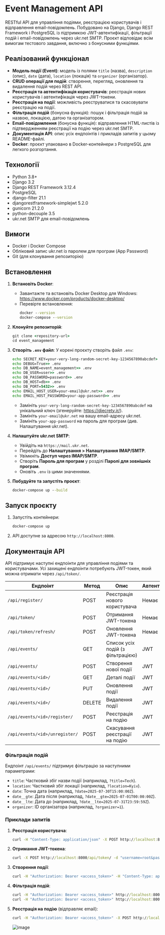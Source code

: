 # Event Management API

RESTful API для управління подіями, реєстрацією користувачів і відправлення email-повідомлень. Побудовано на Django, Django REST Framework і PostgreSQL із підтримкою JWT-автентифікації, фільтрації подій і email-повідомлень через ukr.net SMTP. Проєкт відповідає всім вимогам тестового завдання, включно з бонусними функціями.

## Реалізований функціонал

- **Модель події (Event)**: модель із полями `title` (назва), `description` (опис), `date` (дата), `location` (локація) та `organizer` (організатор).
- **CRUD операції для подій**: створення, перегляд, оновлення та видалення подій через REST API.
- **Реєстрація та автентифікація користувачів**: реєстрація нових користувачів і автентифікація через JWT-токени.
- **Реєстрація на події**: можливість реєструватися та скасовувати реєстрацію на події.
- **Фільтрація подій** (бонусна функція): пошук і фільтрація подій за назвою, локацією, датою та організатором.
- **Email-повідомлення** (бонусна функція): відправлення HTML-листів із підтвердженням реєстрації на подію через ukr.net SMTP.
- **Документація API**: опис усіх ендпоінтів і прикладів запитів у цьому README-файлі.
- **Docker**: проєкт упаковано в Docker-контейнери з PostgreSQL для легкого розгортання.

## Технології

- Python 3.8+
- Django 3.2
- Django REST Framework 3.12.4
- PostgreSQL
- django-filter 21.1
- djangorestframework-simplejwt 5.2.0
- gunicorn 21.2.0
- python-decouple 3.5
- ukr.net SMTP для email-повідомлень

## Вимоги

- Docker і Docker Compose
- Обліковий запис ukr.net із паролем для програм (App Password)
- Git (для клонування репозиторію)

## Встановлення

1. **Встановіть Docker**:

   - Завантажте та встановіть Docker Desktop для Windows: https://www.docker.com/products/docker-desktop/
   - Перевірте встановлення:
     ```cmd
     docker --version
     docker-compose --version
     ```

2. **Клонуйте репозиторій**:

   ```cmd
   git clone <repository-url>
   cd event_management
   ```

3. **Створіть `.env` файл**:
   У корені проєкту створіть файл `.env`:

   ```cmd
   echo SECRET_KEY=your-very-long-random-secret-key-1234567890abcdef> .env
   echo DEBUG=True>> .env
   echo DB_NAME=event_management>> .env
   echo DB_USER=user>> .env
   echo DB_PASSWORD=password>> .env
   echo DB_HOST=db>> .env
   echo DB_PORT=5432>> .env
   echo EMAIL_HOST_USER=your-email@ukr.net>> .env
   echo EMAIL_HOST_PASSWORD=your-app-password>> .env
   ```

   - Замініть `your-very-long-random-secret-key-1234567890abcdef` на унікальний ключ (згенеруйте: https://djecrety.ir/).
   - Замініть `your-email@ukr.net` на вашу email-адресу ukr.net.
   - Замініть `your-app-password` на пароль для програм (див. Налаштування ukr.net).

4. **Налаштуйте ukr.net SMTP**:

   - Увійдіть на `https://mail.ukr.net`.
   - Перейдіть до **Налаштування > Налаштування IMAP/SMTP**.
   - Увімкніть **Доступ через IMAP/SMTP**.
   - Створіть **Пароль для програм** у розділі **Паролі для зовнішніх програм**.
   - Оновіть `.env` із цими значеннями.

5. **Побудуйте та запустіть проєкт**:

   ```cmd
   docker-compose up --build
   ```

## Запуск проєкту

1. Запустіть контейнери:
   ```cmd
   docker-compose up
   ```
2. API доступне за адресою `http://localhost:8000`.

## Документація API

API підтримує наступні ендпоінти для управління подіями та користувачами. Усі захищені ендпоінти потребують JWT-токен, який можна отримати через `/api/token/`.

| Ендпоінт                       | Метод  | Опис                              | Автентифікація |
| ------------------------------ | ------ | --------------------------------- | -------------- |
| `/api/register/`               | POST   | Реєстрація нового користувача     | Немає          |
| `/api/token/`                  | POST   | Отримання JWT-токена              | Немає          |
| `/api/token/refresh/`          | POST   | Оновлення JWT-токена              | Немає          |
| `/api/events/`                 | GET    | Список усіх подій (з фільтрацією) | JWT            |
| `/api/events/`                 | POST   | Створення нової події             | JWT            |
| `/api/events/<id>/`            | GET    | Деталі події                      | JWT            |
| `/api/events/<id>/`            | PUT    | Оновлення події                   | JWT            |
| `/api/events/<id>/`            | DELETE | Видалення події                   | JWT            |
| `/api/events/<id>/register/`   | POST   | Реєстрація на подію               | JWT            |
| `/api/events/<id>/unregister/` | POST   | Скасування реєстрації на подію    | JWT            |

### Фільтрація подій

Ендпоінт `/api/events/` підтримує фільтрацію за наступними параметрами:

- `title`: Частковий збіг назви події (наприклад, `?title=Tech`).
- `location`: Частковий збіг локації (наприклад, `?location=Kyiv`).
- `date`: Точна дата (наприклад, `?date=2025-07-30T15:00:00Z`).
- `date__gte`: Дата після (наприклад, `?date__gte=2025-07-01T00:00:00Z`).
- `date__lte`: Дата до (наприклад, `?date__lte=2025-07-31T23:59:59Z`).
- `organizer`: ID організатора (наприклад, `?organizer=1`).

### Приклади запитів

1. **Реєстрація користувача**:

   ```cmd
   curl -H "Content-Type: application/json" -X POST http://localhost:8000/api/register/ -d "{\"username\":\"testuser\",\"password\":\"testpass123\",\"email\":\"testuser@ukr.net\"}"
   ```

2. **Отримання JWT-токена**:

   ```cmd
   curl -X POST http://localhost:8000/api/token/ -d "username=root&password=maga123!@#"
   ```

3. **Створення події**:

   ```cmd
   curl -H "Authorization: Bearer <access_token>" -H "Content-Type: application/json" -X POST http://localhost:8000/api/events/ -d "{\"title\":\"Test Event\",\"description\":\"Test description\",\"date\":\"2025-07-30T15:00:00Z\",\"location\":\"Kyiv\"}"
   ```

4. **Фільтрація подій**:

   ```cmd
   curl -H "Authorization: Bearer <access_token>" http://localhost:8000/api/events/?title=Test
   curl -H "Authorization: Bearer <access_token>" http://localhost:8000/api/events/?date__gte=2025-07-01T00:00:00Z&date__lte=2025-07-31T23:59:59Z
   ```

5. **Реєстрація на подію** (відправляє email):
   ```cmd
   curl -H "Authorization: Bearer <access_token>" -X POST http://localhost:8000/api/events/1/register/
   ```
   ![image](https://github.com/user-attachments/assets/4772ef6a-f5da-4c34-a8e2-8bca3ff3eabe)
